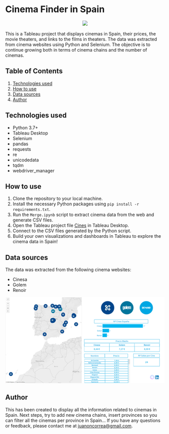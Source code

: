 # Cinema Finder in Spain

<center><img src= "https://www.pngitem.com/pimgs/m/187-1876430_conceito-de-cinema-hd-png-download.png"></center>

This is a Tableau project that displays cinemas in Spain, their prices, the movie theaters, and links to the films in theaters. The data was extracted from cinema websites using Python and Selenium. The objective is to continue growing both in terms of cinema chains and the number of cinemas.

## Table of Contents
1. [Technologies used](#technologies-used)
2. [How to use](#how-to-use)
3. [Data sources](#data-sources)
4. [Author](#support)

## Technologies used

- Python 3.7+
- Tableau Desktop
- Selenium
- pandas
- requests
- re
- unicodedata
- tqdm
- webdriver_manager

## How to use

1. Clone the repository to your local machine.
2. Install the necessary Python packages using `pip install -r requirements.txt`.
3. Run the `Merge.ipynb` script to extract cinema data from the web and generate CSV files.
4. Open the Tableau project file [Cines](https://public.tableau.com/app/profile/jc1027/viz/Cines/Mapa?publish=yes) in Tableau Desktop.
5. Connect to the CSV files generated by the Python script.
6. Build your own visualizations and dashboards in Tableau to explore the cinema data in Spain!

## Data sources

The data was extracted from the following cinema websites:

- Cinesa
- Golem
- Renoir

<center><img src= "images/Tableau.PNG"></center>

## Author

This has been created to display all the information related to cinemas in Spain. Next steps, try to add new cinema chains, insert provinces so you can filter all the cinemas per province in Spain... If you have any questions or feedback, please contact me at juanoncorrea@gmail.com.